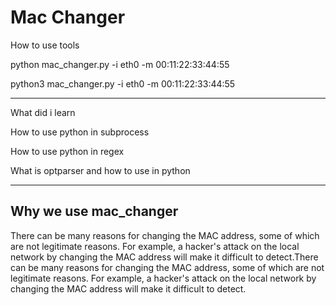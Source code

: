 <h1>Mac Changer</h1>

<p>How to use tools</p>
<p>python mac_changer.py -i eth0 -m 00:11:22:33:44:55</p>
<p>python3 mac_changer.py -i eth0 -m 00:11:22:33:44:55</p>
<hr>
<p>What did i learn</p>
<p>How to use python in subprocess</p>
<p>How to use python in regex</p>
<p>What is optparser and how to use in python</p>
<hr>
<h2>Why we use mac_changer</h2>
<p>There can be many reasons for changing the MAC address, some of which are not legitimate reasons. For example, a hacker's attack on the local network by changing the MAC address will make it difficult to detect.There can be many reasons for changing the MAC address, some of which are not legitimate reasons. For example, a hacker's attack on the local network by changing the MAC address will make it difficult to detect.</p>
